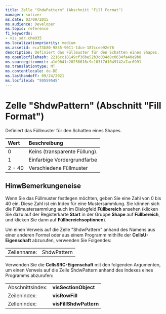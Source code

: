 ```yaml
---
title: Zelle "ShdwPattern" (Abschnitt "Fill Format")
manager: soliver
ms.date: 03/09/2015
ms.audience: Developer
ms.topic: reference
f1_keywords:
- vis_sdr.chm935
ms.localizationpriority: medium
ms.assetid: eca73b80-9835-9011-1dce-187ccee92e76
description: Definiert das Füllmuster für den Schatten eines Shapes.
ms.openlocfilehash: 2216cc18149cf36be52b3c034d8c0634fa40e9b8
ms.sourcegitcommit: a1d9041c20256616c9c183f7d1049142a7ac6991
ms.translationtype: MT
ms.contentlocale: de-DE
ms.lasthandoff: 09/24/2021
ms.locfileid: "59559545"
---
```

# <a name="shdwpattern-cell-fill-format-section"></a>Zelle "ShdwPattern" (Abschnitt "Fill Format")

Definiert das Füllmuster für den Schatten eines Shapes.
  
|**Wert**|**Beschreibung**|
|:-----|:-----|
|0  <br/> |Keins (transparente Füllung).  <br/> |
|1  <br/> |Einfarbige Vordergrundfarbe  <br/> |
|2 - 40  <br/> |Verschiedene Füllmuster  <br/> |
   
## <a name="remarks"></a>HinwBemerkungeneise

Wenn Sie das Füllmuster festlegen möchten, geben Sie eine Zahl von 0 bis 40 ein. Diese Zahl ist ein Index für eine Mustersammlung. Sie können sich die Füllmustersammlung auch im Dialogfeld **Füllbereich** ansehen (klicken Sie dazu auf der Registerkarte **Start** in der Gruppe **Shape** auf **Füllbereich**, und klicken Sie dann auf **Füllbereichsoptionen**).
  
Um einen Verweis auf die Zelle "ShdwPattern" anhand des Namens aus einer anderen Formel oder aus einem Programm mithilfe der **CellsU-Eigenschaft** abzurufen, verwenden Sie Folgendes: 
  
|||
|:-----|:-----|
|Zellenname:  <br/> |ShdwPattern  <br/> |
   
Verwenden Sie die **CellsSRC-Eigenschaft** mit den folgenden Argumenten, um einen Verweis auf die Zelle ShdwPattern anhand des Indexes eines Programms abzurufen: 
  
|||
|:-----|:-----|
|Abschnittsindex:  <br/> |**visSectionObject** <br/> |
|Zeilenindex:  <br/> |**visRowFill** <br/> |
|Zellenindex:  <br/> |**visFillShdwPattern** <br/> |
   

